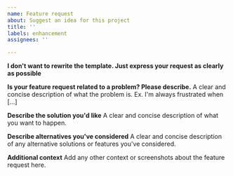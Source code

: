 ```yaml
---
name: Feature request
about: Suggest an idea for this project
title: ''
labels: enhancement
assignees: ''

---
```


**I don't want to rewrite the template. Just express your request as clearly as possible**

**Is your feature request related to a problem? Please describe.**
A clear and concise description of what the problem is. Ex. I'm always frustrated when [...]

**Describe the solution you'd like**
A clear and concise description of what you want to happen.

**Describe alternatives you've considered**
A clear and concise description of any alternative solutions or features you've considered.

**Additional context**
Add any other context or screenshots about the feature request here.
